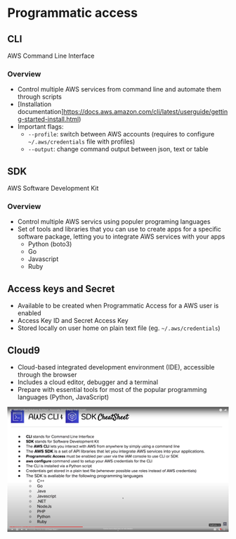# Programmatic access

## CLI

AWS Command Line Interface

### Overview
- Control multiple AWS services from command line and automate them through scripts
- [Installation documentation]https://docs.aws.amazon.com/cli/latest/userguide/getting-started-install.html)
- Important flags:
	- `--profile`: switch between AWS accounts (requires to configure `~/.aws/credentials` file with profiles)
	- `--output`: change command output between json, text or table

## SDK

AWS Software Development Kit

### Overview
- Control multiple AWS servics using populer programing languages
- Set of tools and libraries that you can use to create apps for a specific software package, letting you to integrate AWS services with your apps
	- Python (boto3)
	- Go
	- Javascript
	- Ruby

## Access keys and Secret
- Available to be created when Programmatic Access for a AWS user is enabled
- Access Key ID and Secret Access Key
- Stored locally on user home on plain text file (eg. `~/.aws/credentials`)

## Cloud9
- Cloud-based integrated development environment (IDE), accessible through the browser
- Includes a cloud editor, debugger and a terminal
- Prepare with essential tools for most of the popular programming languages (Python, JavaScript)

![CLI and SDK CheatSheet](./images/cli/cli.png)
